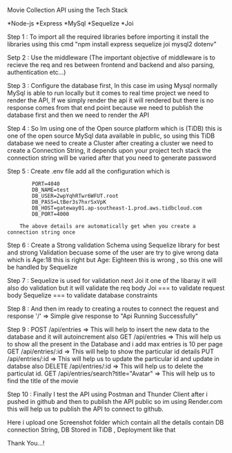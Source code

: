 Movie Collection API using the Tech Stack

*Node-js
*Express
*MySql
*Sequelize
*Joi

Step 1 : To import all the required libraries before importing it install the libraries using this cmd "npm install express sequelize joi mysql2 dotenv"

Setp 2 : Use the middleware (The important objective of middleware is to recieve the req and res between frontend and backend and also parsing, authentication etc...)

Step 3 : Configure the database first, In this case im using Mysql normally MySql is able to run locally but it comes to real time project we need to render the API, If we
         simply render the api it will rendered but there is no response comes from that end point because we need to publish the database first and then we need to render the API

Step 4 : So Im using one of the Open source platform which is (TiDB) this is one of the open source MySql data available in public, so using this TiDB database we need to create a
        Cluster after creating a cluster we need to create a Connection String, it depends upon your project tech stack the connection string will be varied after that you need to
        generate password

Step 5 : Create .env file add all the configuration which is 

            PORT=4040
            DB_NAME=test
            DB_USER=2wpYqhRTwr6WFUT.root
            DB_PASS=LtBer3s7hxrSxVpK
            DB_HOST=gateway01.ap-southeast-1.prod.aws.tidbcloud.com
            DB_PORT=4000
        
        The above details are automatically get when you create a connection string once

Step 6 : Create a Strong validation Schema using Sequelize library for best and strong Validation becuase some of the user are try to give wrong data which is Age:18 this is right but 
            Age: Eighteen this is wrong , so this one will be handled by Sequelize

Step 7 : Sequelize is used for validation next Joi it one of the libaray it will also do validation but it will validate the req body
        Joi === to validate request body
        Sequelize === to validate database constraints

Step 8 : And then im ready to creating a routes to connect the request and response '/' => Simple give response to "Api Running Successfully"

Step 9 : POST /api/entries  =>  This will help to insert the new data to the database and it will autoincrement also
         GET /api/entries  =>  This will help us to show all the present in the Database and i add max entries is 10 per page 
         GET /api/entries/:id => This will help to show the particular id details
         PUT /api/entries/:id => This will help us to update the particular id and update in databse also
         DELETE /api/entries/:id => This will help us to delete the particulat id.
         GET /api/entries/search?title="Avatar"  => This will help us to find the title of the movie

Step 10 : Finally I test the API using Postman and Thunder Client after i pushed in github and then to publish the API public so im using Render.com 
        this will help us to publish the API to connect to github. 


Here  i upload one Screenshot folder which contain all the details contain DB connection String, DB Stored in TiDB , Deployment like that 

Thank You...!